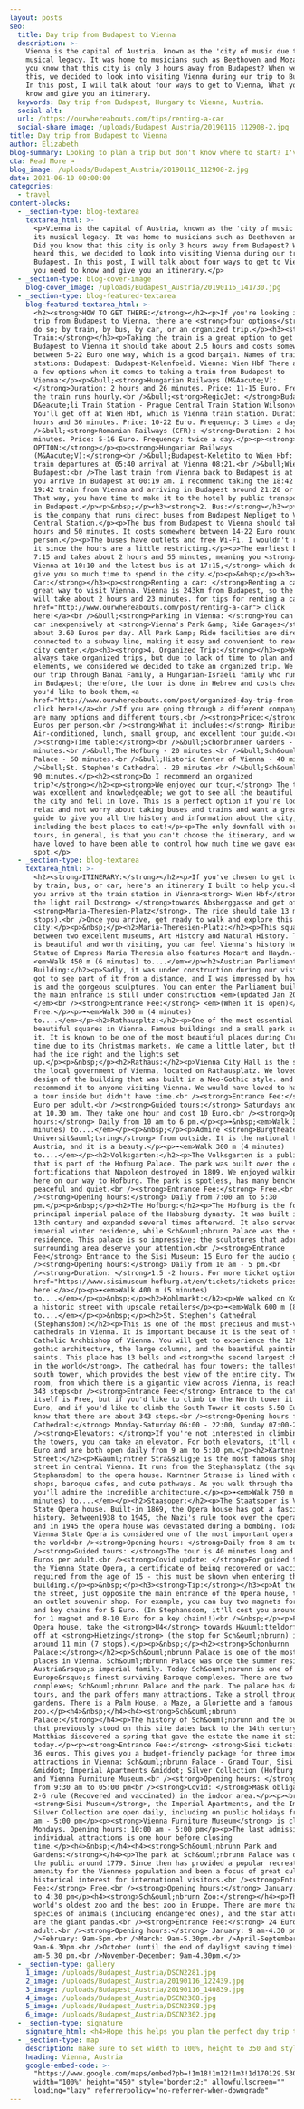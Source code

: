 ```yaml
---
layout: posts
seo:
  title: Day trip from Budapest to Vienna
  description: >-
    Vienna is the capital of Austria, known as the 'city of music due to its
    musical legacy. It was home to musicians such as Beethoven and Mozart. Did
    you know that this city is only 3 hours away from Budapest? When we heard
    this, we decided to look into visiting Vienna during our trip to Budapest.
    In this post, I will talk about four ways to get to Vienna, What you need to
    know and give you an itinerary.
  keywords: Day trip from Budapest, Hungary to Vienna, Austria.
  social-alt:
  url: /https://ourwhereabouts.com/tips/renting-a-car
  social-share_image: /uploads/Budapest_Austria/20190116_112908-2.jpg
title: Day trip from Budapest to Vienna
author: Elizabeth
blog-summary: Looking to plan a trip but don't know where to start? I've got you!
cta: Read More →
blog_image: /uploads/Budapest_Austria/20190116_112908-2.jpg
date: 2021-06-10 00:00:00
categories:
  - travel
content-blocks:
  - _section-type: blog-textarea
    textarea_html: >-
      <p>Vienna is the capital of Austria, known as the 'city of music due to
      its musical legacy. It was home to musicians such as Beethoven and Mozart.
      Did you know that this city is only 3 hours away from Budapest? When we
      heard this, we decided to look into visiting Vienna during our trip to
      Budapest. In this post, I will talk about four ways to get to Vienna, What
      you need to know and give you an itinerary.</p>
  - _section-type: blog-cover-image
    blog-cover_image: /uploads/Budapest_Austria/20190116_141730.jpg
  - _section-type: blog-featured-textarea
    blog-featured-textarea_html: >-
      <h2><strong>HOW TO GET THERE:</strong></h2><p>If you're looking into a day
      trip from Budapest to Vienna, there are <strong>four options</strong> to
      do so; by train, by bus, by car, or an organized trip.</p><h3><strong>1.
      Train:</strong></h3><p>Taking the train is a great option to get from
      Budapest to Vienna it should take about 2.5 hours and costs somewhere
      between 5-22 Euro one way, which is a good bargain. Names of train
      stations: Budapest: Budapest-Kelenfoeld. Vienna: Wien Hbf There are quite
      a few options when it comes to taking a train from Budapest to
      Vienna:</p><p>&bull;<strong>Hungarian Railways (M&Aacute;V):
      </strong>Duration: 2 hours and 26 minutes. Price: 11-15 Euro. Frequency:
      the train runs hourly.<br />&bull;<strong>RegioJet: </strong>Budapest
      D&eacute;li Train Station - Prague Central Train Station WilsonovaIc.
      You'll get off at Wien Hbf, which is Vienna train station. Duration: 2
      hours and 36 minutes. Price: 10-22 Euro. Frequency: 3 times a day.<br
      />&bull;<strong>Romanian Railways (CFR): </strong>Duration: 2 hours and 40
      minutes. Price: 5-16 Euro. Frequency: twice a day.</p><p><strong>BEST
      OPTION:</strong></p><p><strong>Hungarian Railways
      (M&Aacute;V):</strong><br />&bull;Budapest-Keletito to Wien Hbf: Earliest
      train departures at 05:40 arrival at Vienna 08:21.<br />&bull;Wien Hbf to
      Budapest:<br />The last train from Vienna back to Budapest is at 21:40,
      you arrive in Budapest at 00:19 am. I recommend taking the 18:42 or the
      19:42 train from Vienna and arriving in Budapest around 21:20 or 22:20.
      That way, you have time to make it to the hotel by public transportation
      in Budapest.</p><p>&nbsp;</p><h3><strong>2. Bus:</strong></h3><p>Flexibus
      is the company that runs direct buses from Budapest Nepliget to Vienna
      Central Station.</p><p>The bus from Budapest to Vienna should take about 2
      hours and 50 minutes. It costs somewhere between 14-22 Euro round-trip per
      person.</p><p>The buses have outlets and free Wi-Fi. I wouldn't recommend
      it since the hours are a little restricting.</p><p>The earliest bus is at
      7:15 and takes about 2 hours and 55 minutes, meaning you <strong>arrive in
      Vienna at 10:10 and the latest bus is at 17:15,</strong> which doesn't
      give you so much time to spend in the city.</p><p>&nbsp;</p><h3><strong>3.
      Car:</strong></h3><p><strong>Renting a car: </strong>Renting a car is a
      great way to visit Vienna. Vienna is 243km from Budapest, so the drive
      will take about 2 hours and 23 minutes. for tips for renting a car<a
      href="http://www.ourwhereabouts.com/post/renting-a-car"> click
      here!</a><br />&bull;<strong>Parking in Vienna: </strong>You can park your
      car inexpensively at <strong>Vienna's Park &amp; Ride Garages</strong> for
      about 3.60 Euros per day. All Park &amp; Ride facilities are directly
      connected to a subway line, making it easy and convenient to reach the
      city center.</p><h3><strong>4. Organized Trip:</strong></h3><p>We don't
      always take organized trips, but due to lack of time to plan and other
      elements, we considered we decided to take an organized trip. We booked
      our trip through Banai Family, a Hungarian-Israeli family who runs tours
      in Budapest; therefore, the tour is done in Hebrew and costs cheaper. If
      you'd like to book them,<a
      href="http://www.ourwhereabouts.com/post/organized-day-trip-from-budapest-to-vienna">
      click here!</a><br />If you are going through a different company, there
      are many options and different tours.<br /><strong>Price:</strong> 100-180
      Euros per person.<br /><strong>What it includes:</strong> Minibus,
      Air-conditioned, lunch, small group, and excellent tour guide.<br
      /><strong>Time table:</strong><br />&bull;Schonbrunner Gardens - 30
      minutes.<br />&bull;The Hofburg - 20 minutes.<br />&bull;Sch&ouml;nbrunn
      Palace - 60 minutes.<br />&bull;Historic Center of Vienna - 40 minutes.<br
      />&bull;St. Stephen's Cathedral - 20 minutes.<br />&bull;Sch&ouml;nbrunn -
      90 minutes.</p><h2><strong>Do I recommend an organized
      trip?</strong></h2><p><strong>We enjoyed our tour.</strong> The tour guide
      was excellent and knowledgeable; we got to see all the beautiful spots in
      the city and fell in love. This is a perfect option if you're looking to
      relax and not worry about taking buses and trains and want a great tour
      guide to give you all the history and information about the city,
      including the best places to eat!</p><p>The only downfall with organized
      tours, in general, is that you can't choose the itinerary, and we would
      have loved to have been able to control how much time we gave each
      spot.</p>
  - _section-type: blog-textarea
    textarea_html: >-
      <h2><strong>ITINERARY:</strong></h2><p>If you've chosen to get to Vienna
      by train, bus, or car, here's an itinerary I built to help you.<br />Once
      you arrive at the train station in Vienna<strong> Wien Hbf</strong> Take
      the light rail D<strong> </strong>towards Absberggasse and get off at
      <strong>Maria-Theresien-Platz</strong>. The ride should take 13 minutes (7
      stops).<br />Once you arrive, get ready to walk and explore this beautiful
      city:</p><p>&nbsp;</p><h2>Maria-Theresien-Platz:</h2><p>This square is
      between two excellent museums, Art History and Natural History. The square
      is beautiful and worth visiting, you can feel Vienna's history here. the
      Statue of Empress Maria Theresia also features Mozart and Haydn.</p><p>➠
      ​​​<em>Walk 450 m (6 minutes) to....</em></p><h2>Austrian Parliament
      Building:</h2><p>Sadly, it was under construction during our visit, but we
      got to see part of it from a distance, and I was impressed by how big it
      is and the gorgeous sculptures. You can enter the Parliament building, but
      the main entrance is still under construction <em>(updated Jan 2022).
      </em><br /><strong>Entrance Fee:</strong> <em>(When it is open)</em>
      Free.</p><p>➠<em>Walk 300 m (4 minutes)
      to....</em></p><h2>Rathauspltz:</h2><p>One of the most essential and
      beautiful squares in Vienna. Famous buildings and a small park surround
      it. It is known to be one of the most beautiful places during Christmas
      time due to its Christmas markets. We came a little later, but they still
      had the ice right and the lights set
      up.</p><p>&nbsp;</p><h2>Rathaus:</h2><p>Vienna City Hall is the seat of
      the local government of Vienna, located on Rathausplatz. We loved the
      design of the building that was built in a Neo-Gothic style. and I
      recommend it to anyone visiting Vienna. We would have loved to have taken
      a tour inside but didn't have time.<br /><strong>Entrance Fee:</strong> 6
      Euro per adult.<br /><strong>Guided tours:</strong> Saturdays and Sundays
      at 10.30 am. They take one hour and cost 10 Euro.<br /><strong>Opening
      hours:</strong> Daily from 10 am to 6 pm.</p><p>➠&nbsp;<em>Walk 300 m (4
      minutes) to....</em></p><p>&nbsp;</p><p>Admire <strong>Burgtheater,
      Universit&auml;tsring</strong> from outside. It is the national theater of
      Austria, and it is a beauty.</p><p>➠<em>Walk 300 m (4 minutes)
      to....</em></p><h2>Volksgarten:</h2><p>The Volksgarten is a public park
      that is part of the Hofburg Palace. The park was built over the city
      fortifications that Napoleon destroyed in 1809. We enjoyed walking around
      here on our way to Hofburg. The park is spotless, has many benches,
      peaceful and quiet.<br /><strong>Entrance Fee:</strong> Free.<br
      /><strong>Opening hours:</strong> Daily from 7:00 am to 5:30
      pm.</p><p>&nbsp;</p><h2>The Hofburg:</h2><p>The Hofburg is the former
      principal imperial palace of the Habsburg dynasty. It was built in the
      13th century and expanded several times afterward. It also served as the
      imperial winter residence, while Sch&ouml;nbrunn Palace was the summer
      residence. This palace is so impressive; the sculptures that adorn the
      surrounding area deserve your attention.<br /><strong>Entrance
      Fee</strong> Entrance to the Sisi Museum: 15 Euro for the audio guide.<br
      /><strong>Opening hours:</strong> Daily from 10 am - 5 pm.<br
      /><strong>Duration: </strong>1.5 -2 hours. For more ticket options,<a
      href="https://www.sisimuseum-hofburg.at/en/tickets/tickets-prices"> click
      here!</a></p><p>➠<em>Walk 400 m (5 minutes)
      to....</em></p><p>&nbsp;</p><h2>Kohlmarkt:</h2><p>We walked on Kohlmarkt -
      a historic street with upscale retailers</p><p>➠<em>Walk 600 m (8 minutes)
      to....</em></p><p>&nbsp;</p><h2>St. Stephen's Cathedral
      (Stephansdom):</h2><p>This is one of the most precious and must-visit
      cathedrals in Vienna. It is important because it is the seat of the
      Catholic Archbishop of Vienna. You will get to experience the 12th-century
      gothic architecture, the large columns, and the beautiful paintings of the
      saints. This place has 13 bells and <strong>the second largest chimed bell
      in the world</strong>. The cathedral has four towers; the tallest is the
      south tower, which provides the best view of the entire city. The tower
      room, from which there is a gigantic view across Vienna, is reached via
      343 steps<br /><strong>Entrance Fee:</strong> Entrance to the cathedral
      itself is Free, but if you'd like to climb to the North tower it costs 6
      Euro, and if you'd like to climb the South Tower it costs 5.50 Euro. Do
      know that there are about 343 steps.<br /><strong>Opening hours for
      Cathedral:</strong> Monday-Saturday 06:00 - 22:00, Sunday 07:00-22:00.<br
      /><strong>Elevators: </strong>If you're not interested in climbing up to
      the towers, you can take an elevator. For both elevators, it'll cost 16
      Euro and are both open daily from 9 am to 5:30 pm.</p><h2>Kartner Strasse
      Street:</h2><p>K&auml;rntner Stra&szlig;e is the most famous shopping
      street in central Vienna. It runs from the Stephansplatz (the square near
      Stephansdom) to the opera house. Karntner Strasse is lined with dandy
      shops, baroque cafes, and cute pathways. As you walk through the shops,
      you'll admire the incredible architecture.</p><p>➠<em>Walk 750 m (9
      minutes) to....</em></p><h2>Staasoper:</h2><p>The Staatsoper is Vienna's
      State Opera house. Built-in 1869, the Opera house has got a fascinating
      history. Between1938 to 1945, the Nazi's rule took over the opera house,
      and in 1945 the opera house was devastated during a bombing. Today, the
      Vienna State Opera is considered one of the most important opera houses in
      the world<br /><strong>Opening hours: </strong>Daily from 8 am to 6 pm.<br
      /><strong>Guided tours: </strong>The tour is 40 minutes long and costs 12
      Euros per adult.<br /><strong>Covid update: </strong>For guided tours of
      the Vienna State Opera, a certificate of being recovered or vaccinated is
      required from the age of 15 - this must be shown when entering the
      building.</p><p>&nbsp;</p><h3><strong>Tip:</strong></h3><p>At the end of
      the street, just opposite the main entrance of the Opera house, there is
      an outlet souvenir shop. For example, you can buy two magnets for 4 Euro,
      and key chains for 5 Euro. (In Stephansdom, it'll cost you around 7 Euro
      for 1 magnet and 8-10 Euro for a key chain!!)<br />&nbsp;</p><p>From the
      Opera house, take the <strong>U4</strong> towards H&uuml;tteldorf and get
      off at <strong>Hietzing</strong> (the stop for Sch&ouml;nbrunn) it takes
      around 11 min (7 stops).</p><p>&nbsp;</p><h2><strong>Schonburnn
      Palace:</strong></h2><p>Sch&ouml;nbrunn Palace is one of the most visited
      places in Vienna. Sch&ouml;nbrunn Palace was once the summer residence of
      Austria&rsquo;s imperial family. Today Sch&ouml;nbrunn is one of
      Europe&rsquo;s finest surviving Baroque complexes. There are two main
      complexes; Sch&ouml;nbrunn Palace and the park. The palace has daily
      tours, and the park offers many attractions. Take a stroll through the
      gardens. There is a Palm House, a Maze, a Gloriette and a famous
      zoo.</p><h4>&nbsp;</h4><h4><strong>Sch&ouml;nbrunn
      Palace:</strong></h4><p>The history of Sch&ouml;nbrunn and the buildings
      that previously stood on this site dates back to the 14th century. Emperor
      Matthias discovered a spring that gave the estate the name it still bears
      today.</p><p><strong>Entrance Fee:</strong> <strong>Sisi tickets:</strong>
      36 euros. This gives you a budget-friendly package for three imperial
      attractions in Vienna: Sch&ouml;nbrunn Palace - Grand Tour, Sisi Museum
      &middot; Imperial Apartments &middot; Silver Collection (Hofburg Vienna),
      and Vienna Furniture Museum.<br /><strong>Opening hours: </strong>daily
      from 9:30 am to 05:00 pm<br /><strong>Covid: </strong>Mask obligated and
      2-G rule (Recovered and vaccinated) in the indoor area.</p><p><br />The
      <strong>Sisi Museum</strong>, the Imperial Apartments, and the Imperial
      Silver Collection are open daily, including on public holidays from 10:00
      am - 5:00 pm</p><p><strong>Vienna Furniture Museum</strong> is closed on
      Mondays. Opening hours: 10:00 am - 5:00 pm</p><p>The last admission to the
      individual attractions is one hour before closing
      time.</p><h4>&nbsp;</h4><h4><strong>Sch&ouml;nbrunn Park and
      Gardens:</strong></h4><p>The park at Sch&ouml;nbrunn Palace was opened to
      the public around 1779. Since then has provided a popular recreational
      amenity for the Viennese population and been a focus of great cultural and
      historical interest for international visitors.<br /><strong>Entrance
      Fee:</strong> Free.<br /><strong>Opening hours:</strong> January: 9:00 am
      to 4:30 pm</p><h4><strong>Sch&ouml;nbrunn Zoo:</strong></h4><p>This is the
      world's oldest zoo and the best zoo in Eruope. There are more than 700
      species of animals (including endangered ones), and the star attractions
      are the giant pandas.<br /><strong>Entrance Fee:</strong> 24 Euro per
      adult.<br /><strong>Opening hours:</strong> January: 9 am-4.30 pm<br
      />February: 9am-5pm.<br />March: 9am-5.30pm.<br />April-September:
      9am-6.30pm.<br />October (until the end of daylight saving time): 9
      am-5.30 pm.<br />November-December: 9am-4.30pm.</p>
  - _section-type: gallery
    1_image: /uploads/Budapest_Austria/DSCN2281.jpg
    2_image: /uploads/Budapest_Austria/20190116_122439.jpg
    3_image: /uploads/Budapest_Austria/20190116_140839.jpg
    4_image: /uploads/Budapest_Austria/DSCN2388.jpg
    5_image: /uploads/Budapest_Austria/DSCN2398.jpg
    6_image: /uploads/Budapest_Austria/DSCN2302.jpg
  - _section-type: signature
    signature_html: <h4>Hope this helps you plan the perfect day trip to Vienna!</h4>
  - _section-type: map
    description: make sure to set width to 100%, height to 350 and style to border 2
    heading: Vienna, Austria
    google-embed-code: >-
      "https://www.google.com/maps/embed?pb=!1m18!1m12!1m3!1d170129.53089397773!2d16.239976429458753!3d48.22059981722188!2m3!1f0!2f0!3f0!3m2!1i1024!2i768!4f13.1!3m3!1m2!1s0x476d079e5136ca9f%3A0xfdc2e58a51a25b46!2sVienna%2C%20Austria!5e0!3m2!1sen!2sus!4v1662047024721!5m2!1sen!2sus"
      width="100%" height="450" style="border:2;" allowfullscreen=""
      loading="lazy" referrerpolicy="no-referrer-when-downgrade"
---
```

